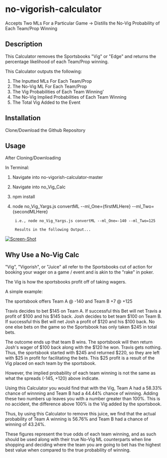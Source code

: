 # no-vigorish-calculator
Accepts Two MLs For a Particular Game -> Distills the No-Vig Probability of Each Team/Prop Winning

## Description 

This Calculator removes the Sportsbooks "Vig" or "Edge" and returns the percentage likelihood of each Team/Prop winning. 

This Calculator outputs the following: 

1. The Inputted MLs For Each Team/Prop
1. The No-Vig ML For Each Team/Prop
1. The Vig Probabilities of Each Team Winning'
1. The No-Vig Implied Probabilities of Each Team Winning
1. The Total Vig Added to the Event

## Installation

Clone/Download the Github Repository 

## Usage 

After Cloning/Downloading

In Terminal:
1.  Navigate into no-vigorish-calculator-master 
1.  Navigate into no_Vig_Calc
1.  npm install 
1. node no_Vig_Yargs.js convertML --ml_One={firstMLHere} --ml_Two={secondMLHere}
        
        i.e., node no_Vig_Yargs.js convertML --ml_One=-140 --ml_Two=125

        Results in the following Output...
        
 [![Screen-Shot](https://i.postimg.cc/G2y7Kvkd/Screen-Shot-2020-06-15-at-3-39-19-PM.png)](https://postimg.cc/JDR54D62)

## Why Use a No-Vig Calc 

"Vig", "Vigorish", or "Juice" all refer to the Sportsbooks cut of action for booking your wager on a game / event and is akin to the "rake" in poker. 

The Vig is how the sportsbooks profit off of taking wagers. 

A simple example: 

The sportsbook offers Team A @ -140 and Team B +7 @ +125 

Travis decides to bet $145 on Team A. If successful this Bet will net Travis a profit of $100 and his $145 back. 
Josh decides to bet team $100 on Team B. If successful this Bet will net Josh a profit of $120 and his $100 back. 
No one else bets on the game so the Sportsbook has only taken $245 in total bets. 

The outcome ends up that team B wins. The sportsbook will then return Josh's wager of $100 back along with the $120 he won. Travis gets nothing. 
Thus, the sportsbook started with $245 and returned $220, so they are left with $25 in profit for facilitating the bets. This $25 profit is a result of the Vig placed on each team by the sportsbook. 

However, the implied probability of each team winning is not the same as what the spreads (-145, +120) above indicate. 

Using this Calculator you would find that with the Vig, Team A had a 58.33% chance of winnning and Team B had a 44.44% chance of winning. Adding these two numbers up leaves you with a number greater than 100%. This is no accident, the difference above 100% is the Vig added by the sportsbook. 

Thus, by using this Calculator to remove this juice, we find that the actual probability of Team A winning is 56.76% and Team B had a chance of winning of 43.24%. 

These figures represent the true odds of each team winning, and as such should be used along with their true No-Vig ML counterparts when line shopping and deciding where the team you are going to bet has the highest best value when compared to the true probability of winning. 
